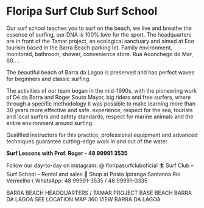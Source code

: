 # Floripa Surf Club Surf School
Our surf school teaches you to surf on the beach, we live and breathe the essence of surfing, our DNA is 100% love for the sport. The headquarters are in front of the Tamar project, an ecological sanctuary and aimed at Eco tourism based in the Barra Beach parking lot. Family environment, monitored, bathroom, shower, convenience store.
Rua Aconchego do Mar, 60.. .

The beautiful beach of Barra da Lagoa is preserved and has perfect waves for beginners and classic surfing.

The activities of our team began in the mid-1990s, with the pioneering work of Dé da Barra and Roger Souto Mayor, big riders and free surfers, where through a specific methodology it was possible to make learning more than 30 years more effective and safe. experience, respect for the sea, tourists and local surfers and safety standards, respect for marine animals and the entire environment around surfing.

Qualified instructors for this practice, professional equipment and advanced techniques guarantee cutting-edge work in and out of the water.

**Surf Lessons with Prof. Roger - 48 99991 3535**

Follow our day-to-day on instagram: @ floripasurfcluboficial
🏄 Surf Club – Surf School – Rental and sales
📌 Shop at Posto Ipiranga Santanna Rio Vermelho
📞 WhatsApp: 48 99991-3535 / 48 99991-0335

BARRA BEACH HEADQUARTERS / TAMAR PROJECT
BASE BEACH BARRA DA LAGOA
SEE LOCATION MAP
360 VIEW BARRA DA LAGOA
